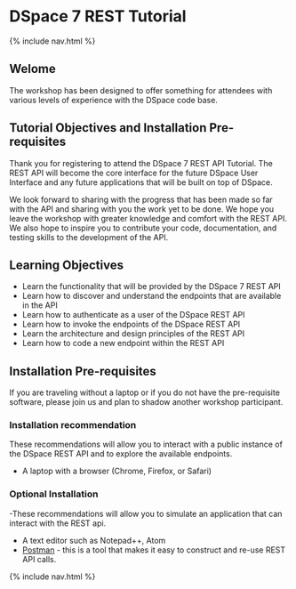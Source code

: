 # DSpace 7 REST Tutorial

{% include nav.html %}

## Welome

The workshop has been designed to offer something for attendees with various levels of experience with the DSpace code base.  

## Tutorial Objectives and Installation Pre-requisites

Thank you for registering to attend the DSpace 7 REST API Tutorial.  The REST API will become the core interface for the future DSpace User Interface and any future applications that will be built on top of DSpace.

We look forward to sharing with the progress that has been made so far with the API and sharing with you the work yet to be done.  We hope you leave the workshop with greater knowledge and comfort with the REST API.  We also hope to inspire you to contribute your code, documentation, and testing skills to the development of the API.

## Learning Objectives
- Learn the functionality that will be provided by the DSpace 7 REST API
- Learn how to discover and understand the endpoints that are available in the API
- Learn how to authenticate as a user of the DSpace REST API
- Learn how to invoke the endpoints of the DSpace REST API
- Learn the architecture and design principles of the REST API
- Learn how to code a new endpoint within the REST API

## Installation Pre-requisites

If you are traveling without a laptop or if you do not have the pre-requisite software, please join us and plan to shadow another workshop participant.

### Installation recommendation
These recommendations will allow you to interact with a public instance of the DSpace REST API and to explore the available endpoints.
- A laptop with a browser (Chrome, Firefox, or Safari)

### Optional Installation
-These recommendations will allow you to simulate an application that can interact with the REST api.
- A text editor such as Notepad++, Atom
- [Postman](https://www.getpostman.com/apps) - this is a tool that makes it easy to construct and re-use REST API calls.

{% include nav.html %}
